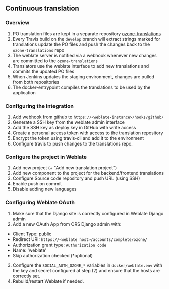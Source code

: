 ## Continuous translation

### Overview
 
 1. PO translation files are kept in a separate repository [ozone-translations](https://github.com/eaudeweb/ozone-translations)
 2. Every Travis build on the `develop` branch will extract strings marked for translations
 update the PO files and push the changes back to the `ozone-translations` repo
 3. The weblate server is notified via a webhook whenever new changes are committed to the 
 `ozone-translations`
 4. Translators use the weblate interface to add new translations and commits the updated PO files
 5. When Jenkins updates the staging environment, changes are pulled from both repositories
 6. The docker-entrypoint compiles the translations to be used by the application
 
### Configuring the integration

 1. Add webhook from github to `https://<weblate-instance>/hooks/github/`
 2. Generate a SSH key from the weblate admin interface
 3. Add the SSH key as deploy key in GitHub with write access
 4. Create a personal access token with access to the translation repository
 5. Encrypt the token using travis-cli and add it to the environment
 6. Configure travis to push changes to the translations repo.
 
### Configure the project in Weblate

 1. Add new  project (+ "Add new translation project")
 2. Add new component to the project for the backend/frontend translations
 3. Configure Source code repository and push URL (using SSH)
 4. Enable push on commit
 5. Disable adding new languages
 
### Configuring Weblate OAuth

 1. Make sure that the Django site is correctly configured in Weblate Django admin
 2. Add a new OAuth App from ORS Django admin with:
   - Client Type: public
   - Redirect URI: `https://<weblate host>/accounts/complete/ozone/`
   - Authorization grant type: `Authorization code`
   - Name: 'weblate'
   - Skip authorization checked (*optional)
 3. Configure the `SOCIAL_AUTH_OZONE_*` variables in `docker/weblate.env` with the key and secret
 configured at step (2) and ensure that the hosts are correctly set. 
 4. Rebuild/restart Weblate if needed.